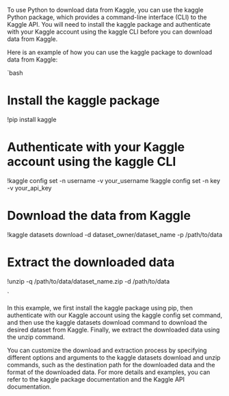 
To use Python to download data from Kaggle, you can use the kaggle Python package, which provides a command-line interface (CLI) to the Kaggle API. You will need to install the kaggle package and authenticate with your Kaggle account using the kaggle CLI before you can download data from Kaggle.

Here is an example of how you can use the kaggle package to download data from Kaggle:

`bash

# Install the kaggle package
!pip install kaggle

# Authenticate with your Kaggle account using the kaggle CLI
!kaggle config set -n username -v your_username
!kaggle config set -n key -v your_api_key

# Download the data from Kaggle
!kaggle datasets download -d dataset_owner/dataset_name -p /path/to/data

# Extract the downloaded data
!unzip -q /path/to/data/dataset_name.zip -d /path/to/data

`

In this example, we first install the kaggle package using pip, then authenticate with our Kaggle account using the kaggle config set command, and then use the kaggle datasets download command to download the desired dataset from Kaggle. Finally, we extract the downloaded data using the unzip command.

You can customize the download and extraction process by specifying different options and arguments to the kaggle datasets download and unzip commands, such as the destination path for the downloaded data and the format of the downloaded data. For more details and examples, you can refer to the kaggle package documentation and the Kaggle API documentation.
